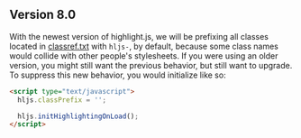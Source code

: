 ## Version 8.0

With the newest version of highlight.js, we will be prefixing all
classes located in [classref.txt][cr] with `hljs-`, by default, because
some class names would collide with other people's stylesheets. If you
were using an older version, you might still want the previous behavior,
but still want to upgrade. To suppress this new behavior, you would
initialize like so:

```html
<script type="text/javascript">
  hljs.classPrefix = '';

  hljs.initHighlightingOnLoad();
</script>
```
[cr]: http://github.com/isagalaev/highlight.js/blob/master/classref.txt
